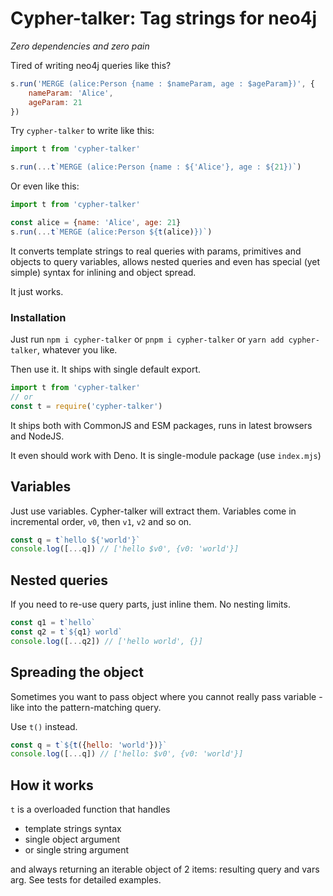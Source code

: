 # Cypher-talker: Tag strings for neo4j
_Zero dependencies and zero pain_ 

Tired of writing neo4j queries like this?
```javascript
s.run('MERGE (alice:Person {name : $nameParam, age : $ageParam})', {
    nameParam: 'Alice',
    ageParam: 21
})
```

Try `cypher-talker` to write like this:
```javascript
import t from 'cypher-talker'

s.run(...t`MERGE (alice:Person {name : ${'Alice'}, age : ${21})`)
```

Or even like this:
```javascript
import t from 'cypher-talker'

const alice = {name: 'Alice', age: 21}
s.run(...t`MERGE (alice:Person ${t(alice)})`)
```

It converts template strings to real queries with params, primitives and objects to query variables,
allows nested queries and even has special (yet simple) syntax for inlining and object spread.

It just works.

### Installation

Just run `npm i cypher-talker` or `pnpm i cypher-talker` or `yarn add cypher-talker`, whatever you like.

Then use it. It ships with single default export. 

```javascript
import t from 'cypher-talker'
// or 
const t = require('cypher-talker')
```

It ships both with CommonJS and ESM packages, runs in latest browsers and NodeJS.

It even should work with Deno. It is single-module package (use `index.mjs`)

## Variables

Just use variables. Cypher-talker will extract them.
Variables come in incremental order, `v0`, then `v1`, `v2` and so on.

```javascript
const q = t`hello ${'world'}`
console.log([...q]) // ['hello $v0', {v0: 'world'}]
```

## Nested queries

If you need to re-use query parts, just inline them. No nesting limits.

```javascript
const q1 = t`hello`
const q2 = t`${q1} world`
console.log([...q2]) // ['hello world', {}]
```

## Spreading the object

Sometimes you want to pass object where you cannot really pass variable - like into the pattern-matching query.

Use `t()` instead.

```javascript
const q = t`${t({hello: 'world'})}`
console.log([...q]) // ['hello: $v0', {v0: 'world'}]
```

## How it works

`t` is a overloaded function that handles
- template strings syntax
- single object argument
- or single string argument

and always returning an iterable object of 2 items: resulting query and vars arg.
See tests for detailed examples.
